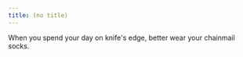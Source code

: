 ```yaml
---
title: (no title)
---
```

<p>When you spend your day on knife's edge, better wear your chainmail socks.</p>
